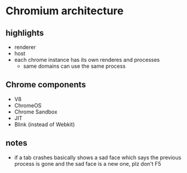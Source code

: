 # Chromium architecture

## highlights
- renderer
- host
- each chrome instance has its own renderes and processes
  - same domains can use the same process

## Chrome components
- V8
- ChromeOS
- Chrome Sandbox
- JIT
- Blink (instead of Webkit)

## notes
- if a tab crashes basically shows a sad face which says the previous process is gone and the sad face is a new one, plz
  don't F5
